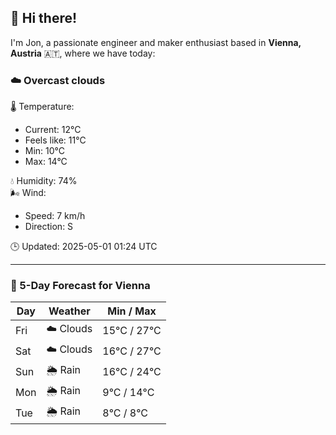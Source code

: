## 👋 Hi there!

I'm Jon, a passionate engineer and maker enthusiast based in **Vienna, Austria** 🇦🇹, where we have today:

### ☁️ Overcast clouds 

🌡️ Temperature: 
* Current: 12°C
* Feels like: 11°C
* Min: 10°C 
* Max: 14°C  

💧 Humidity: 74%  
🌬️ Wind: 
* Speed: 7 km/h 
* Direction: S  

🕒 Updated: 2025-05-01 01:24 UTC

---

### 📅 5-Day Forecast for Vienna

| Day | Weather | Min / Max |
|-----|---------|------------|
| Fri | ☁️ Clouds | 15°C / 27°C |
| Sat | ☁️ Clouds | 16°C / 27°C |
| Sun | 🌦️ Rain | 16°C / 24°C |
| Mon | 🌦️ Rain | 9°C / 14°C |
| Tue | 🌦️ Rain | 8°C / 8°C |
